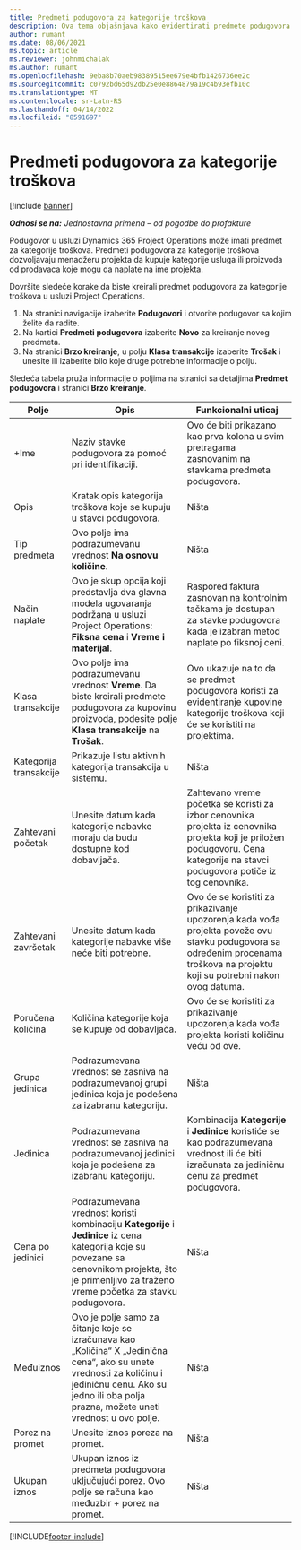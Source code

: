 ```yaml
---
title: Predmeti podugovora za kategorije troškova
description: Ova tema objašnjava kako evidentirati predmete podugovora za trošak i koristiti polja za beleženje vremena kupovine od prodavaca.
author: rumant
ms.date: 08/06/2021
ms.topic: article
ms.reviewer: johnmichalak
ms.author: rumant
ms.openlocfilehash: 9eba8b70aeb98389515ee679e4bfb1426736ee2c
ms.sourcegitcommit: c0792bd65d92db25e0e8864879a19c4b93efb10c
ms.translationtype: MT
ms.contentlocale: sr-Latn-RS
ms.lasthandoff: 04/14/2022
ms.locfileid: "8591697"
---
```

#  <a name="subcontract-lines-for-expense-categories"></a>Predmeti podugovora za kategorije troškova

[!include [banner](../../includes/dataverse-preview.md)]

_**Odnosi se na:** Jednostavna primena – od pogodbe do profakture_

Podugovor u usluzi Dynamics 365 Project Operations može imati predmet za kategorije troškova. Predmeti podugovora za kategorije troškova dozvoljavaju menadžeru projekta da kupuje kategorije usluga ili proizvoda od prodavaca koje mogu da naplate na ime projekta.

Dovršite sledeće korake da biste kreirali predmet podugovora za kategorije troškova u usluzi Project Operations.

1. Na stranici navigacije izaberite **Podugovori** i otvorite podugovor sa kojim želite da radite.
2. Na kartici **Predmeti podugovora** izaberite **Novo** za kreiranje novog predmeta.
3. Na stranici **Brzo kreiranje**, u polju **Klasa transakcije** izaberite **Trošak** i unesite ili izaberite bilo koje druge potrebne informacije o polju.

Sledeća tabela pruža informacije o poljima na stranici sa detaljima **Predmet podugovora** i stranici **Brzo kreiranje**.

| **Polje** | **Opis** | **Funkcionalni uticaj** |
| --- | --- | --- |
| +Ime | Naziv stavke podugovora za pomoć pri identifikaciji. | Ovo će biti prikazano kao prva kolona u svim pretragama zasnovanim na stavkama predmeta podugovora. |
| Opis | Kratak opis kategorija troškova koje se kupuju u stavci podugovora. | Ništa |
|Tip predmeta | Ovo polje ima podrazumevanu vrednost **Na osnovu količine**. |Ništa |
| Način naplate | Ovo je skup opcija koji predstavlja dva glavna modela ugovaranja podržana u usluzi Project Operations: **Fiksna cena** i **Vreme i materijal**. | Raspored faktura zasnovan na kontrolnim tačkama je dostupan za stavke podugovora kada je izabran metod naplate po fiksnoj ceni. |
| Klasa transakcije | Ovo polje ima podrazumevanu vrednost **Vreme**. Da biste kreirali predmete podugovora za kupovinu proizvoda, podesite polje **Klasa transakcije** na **Trošak**.  | Ovo ukazuje na to da se predmet podugovora koristi za evidentiranje kupovine kategorije troškova koji će se koristiti na projektima. |
| Kategorija transakcije | Prikazuje listu aktivnih kategorija transakcija u sistemu. |Ništa |
| Zahtevani početak | Unesite datum kada kategorije nabavke moraju da budu dostupne kod dobavljača. | Zahtevano vreme početka se koristi za izbor cenovnika projekta iz cenovnika projekta koji je priložen podugovoru. Cena kategorije na stavci podugovora potiče iz tog cenovnika. |
| Zahtevani završetak | Unesite datum kada kategorije nabavke više neće biti potrebne. | Ovo će se koristiti za prikazivanje upozorenja kada vođa projekta poveže ovu stavku podugovora sa određenim procenama troškova na projektu koji su potrebni nakon ovog datuma. |
| Poručena količina | Količina kategorije koja se kupuje od dobavljača. | Ovo će se koristiti za prikazivanje upozorenja kada vođa projekta koristi količinu veću od ove.|
| Grupa jedinica | Podrazumevana vrednost se zasniva na podrazumevanoj grupi jedinica koja je podešena za izabranu kategoriju. |Ništa |
| Jedinica | Podrazumevana vrednost se zasniva na podrazumevanoj jedinici koja je podešena za izabranu kategoriju.  | Kombinacija **Kategorije** i **Jedinice** koristiće se kao podrazumevana vrednost ili će biti izračunata za jediničnu cenu za predmet podugovora.  |
| Cena po jedinici | Podrazumevana vrednost koristi kombinaciju **Kategorije** i **Jedinice** iz cena kategorija koje su povezane sa cenovnikom projekta, što je primenljivo za traženo vreme početka za stavku podugovora. |Ništa |
| Međuiznos | Ovo je polje samo za čitanje koje se izračunava kao „Količina“ X „Jedinična cena“, ako su unete vrednosti za količinu i jediničnu cenu. Ako su jedno ili oba polja prazna, možete uneti vrednost u ovo polje. |Ništa |
| Porez na promet | Unesite iznos poreza na promet. |Ništa |
| Ukupan iznos | Ukupan iznos iz predmeta podugovora uključujući porez. Ovo polje se računa kao međuzbir + porez na promet. |Ništa |


[!INCLUDE[footer-include](../../includes/footer-banner.md)]
